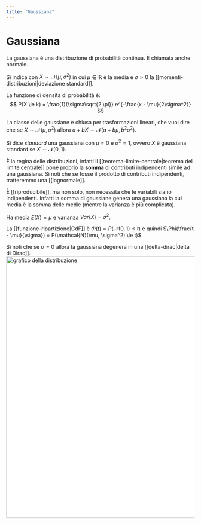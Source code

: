 ```yaml
---
title: "Gaussiana"
---
```

# Gaussiana
La gaussiana è una distribuzione di probabilità continua. È chiamata anche normale.

Si indica con $X \sim \mathcal{N}(\mu, \sigma^2)$ in cui $\mu \in \mathbb{R}$ è la media e $\sigma > 0$ la [[momenti-distribuzioni|deviazione standard]].

La funzione di densità di probabilità è:
$$
P(X \le k) = \frac{1}{\sigma\sqrt{2 \pi}} e^{-\frac{x - \mu}{2\sigma^2}}
$$

La classe delle gaussiane è chiusa per trasformazioni lineari, che vuol dire che se $X \sim \mathcal{N}(\mu, \sigma^2)$ allora $a + bX \sim \mathcal{N}(a + b\mu, b^2\sigma^2)$.

Si dice *standard* una gaussiana con $\mu = 0$ e $\sigma^2 = 1$, ovvero $X$ è gaussiana standard se $X \sim \mathcal{N}(0, 1)$.

È la regina delle distribuzioni, infatti il [[teorema-limite-centrale|teorema del limite centrale]] pone proprio la **somma** di contributi indipendenti simile ad una gaussiana. Si noti che se fosse il prodotto di contributi indipendenti, tratteremmo una [[lognormale]].

È [[riproducibile]], ma non solo, non necessita che le variabili siano indipendenti. Infatti la somma di gaussiane genera una gaussiana la cui media è la somma delle medie (mentre la varianza è più complicata).

Ha media $E(X) = \mu$ e varianza $Var(X) = \sigma^2$.

La [[funzione-ripartizione|CdF]] è $\Phi(t) = P(\mathcal{N}(0, 1) \le t)$ e quindi $\Phi(\frac{t - \mu}{\sigma}) = P(\mathcal{N}(\mu, \sigma^2) \le t)$.

Si noti che se $\sigma = 0$ allora la gaussiana degenera in una [[delta-dirac|delta di Dirac]].
<img src="https://upload.wikimedia.org/wikipedia/commons/thumb/2/25/The_Normal_Distribution.svg/800px-The_Normal_Distribution.svg.png" alt="grafico della distribuzione" width=700 style="background: white">
